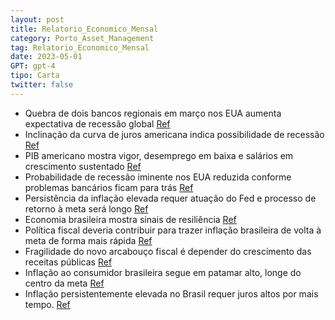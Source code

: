 ```yaml
---
layout: post
title: Relatorio_Economico_Mensal
category: Porto_Asset_Management
tag: Relatorio_Economico_Mensal
date: 2023-05-01
GPT: gpt-4
tipo: Carta
twitter: false
---
```


- Quebra de dois bancos regionais em março nos EUA aumenta expectativa de recessão global
<a href="#" onclick="search_on_pdf('Relatório Econômico MensalO foco (excessivo) nas receitasPorto Asset ManagementMaio - 2023Relató')">Ref</a>
- Inclinação da curva de juros americana indica possibilidade de recessão
<a href="#" onclick="search_on_pdf('Dito de outro modo, esse é um quadro que no mínimo retarda o processo de desinflação e,consequentem')">Ref</a>
- PIB americano mostra vigor, desemprego em baixa e salários em crescimento sustentado
<a href="#" onclick="search_on_pdf('taxa de juros de 10 anos normalmente se situa acima do juro de 2 anos. Quando essa relaçãose invert')">Ref</a>
- Probabilidade de recessão iminente nos EUA reduzida conforme problemas bancários ficam para trás
<a href="#" onclick="search_on_pdf('Relatório Econômico MensalO foco (excessivo) nas receitasPorto Asset ManagementMaio - 2023Relató')">Ref</a>
- Persistência da inflação elevada requer atuação do Fed e processo de retorno à meta será longo
<a href="#" onclick="search_on_pdf('expansionista que vai na direção oposta da ação da política monetária. A resultante dessesfatores é')">Ref</a>
- Economia brasileira mostra sinais de resiliência
<a href="#" onclick="search_on_pdf('Aqui no Brasil também observamos sinais de resiliência da economia. O desempenho do setorde serviço')">Ref</a>
- Política fiscal deveria contribuir para trazer inflação brasileira de volta à meta de forma mais rápida
<a href="#" onclick="search_on_pdf('Fontes: Federal Reserve, Porto Asset ManagementRelatório Econômico MensalNesse sentido, a política')">Ref</a>
- Fragilidade do novo arcabouço fiscal é depender do crescimento das receitas públicas
<a href="#" onclick="search_on_pdf('a dívida, ou ao menos a estabilizem. A grande fragilidade do novo arcabouço é justamentedepender ta')">Ref</a>
- Inflação ao consumidor brasileira segue em patamar alto, longe do centro da meta
<a href="#" onclick="search_on_pdf('Com a demanda ainda aquecida e sem a ajuda do lado fiscal, a inflação ao consumidor segueem patamar')">Ref</a>
- Inflação persistentemente elevada no Brasil requer juros altos por mais tempo.
<a href="#" onclick="search_on_pdf('expansionista que vai na direção oposta da ação da política monetária. A resultante dessesfatores é')">Ref</a>
